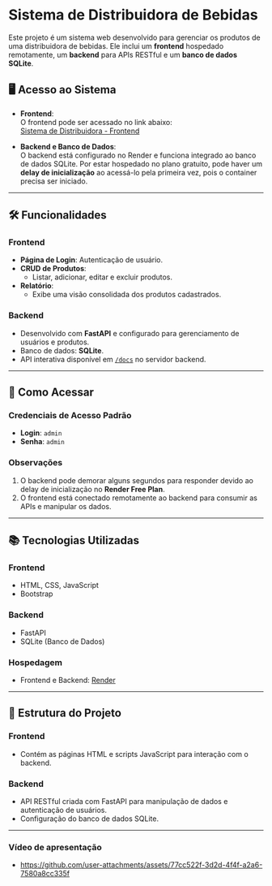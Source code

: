 # Sistema de Distribuidora de Bebidas  

Este projeto é um sistema web desenvolvido para gerenciar os produtos de uma distribuidora de bebidas. Ele inclui um **frontend** hospedado remotamente, um **backend** para APIs RESTful e um **banco de dados SQLite**.

## 🖥️ Acesso ao Sistema  

- **Frontend**:  
  O frontend pode ser acessado no link abaixo:  
  [Sistema de Distribuidora - Frontend](https://trabalho-ads-frontend.onrender.com/)  

- **Backend e Banco de Dados**:  
  O backend está configurado no Render e funciona integrado ao banco de dados SQLite. Por estar hospedado no plano gratuito, pode haver um **delay de inicialização** ao acessá-lo pela primeira vez, pois o container precisa ser iniciado.  

---

## 🛠️ Funcionalidades  

### **Frontend**
- **Página de Login**: Autenticação de usuário.
- **CRUD de Produtos**:
  - Listar, adicionar, editar e excluir produtos.
- **Relatório**:
  - Exibe uma visão consolidada dos produtos cadastrados.

### **Backend**
- Desenvolvido com **FastAPI** e configurado para gerenciamento de usuários e produtos.
- Banco de dados: **SQLite**.
- API interativa disponível em [`/docs`](https://trabalho-ads-backend.onrender.com/docs) no servidor backend.

---

## 🚀 Como Acessar  

### **Credenciais de Acesso Padrão**
- **Login**: `admin`  
- **Senha**: `admin`  

### **Observações**
1. O backend pode demorar alguns segundos para responder devido ao delay de inicialização no **Render Free Plan**.
2. O frontend está conectado remotamente ao backend para consumir as APIs e manipular os dados.

---

## 📚 Tecnologias Utilizadas  

### **Frontend**
- HTML, CSS, JavaScript
- Bootstrap

### **Backend**
- FastAPI
- SQLite (Banco de Dados)

### **Hospedagem**
- Frontend e Backend: [Render](https://render.com/)

---

## 📂 Estrutura do Projeto  

### **Frontend**
- Contém as páginas HTML e scripts JavaScript para interação com o backend.

### **Backend**
- API RESTful criada com FastAPI para manipulação de dados e autenticação de usuários.
- Configuração do banco de dados SQLite.

---

### **Vídeo de apresentação**
- https://github.com/user-attachments/assets/77cc522f-3d2d-4f4f-a2a6-7580a8cc335f
